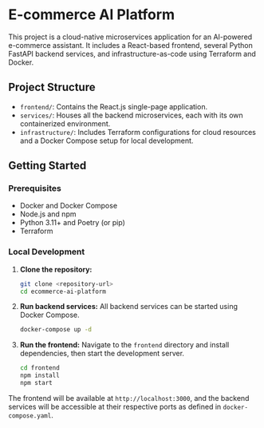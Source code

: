 # E-commerce AI Platform

This project is a cloud-native microservices application for an AI-powered e-commerce assistant. It includes a React-based frontend, several Python FastAPI backend services, and infrastructure-as-code using Terraform and Docker.

## Project Structure

- `frontend/`: Contains the React.js single-page application.
- `services/`: Houses all the backend microservices, each with its own containerized environment.
- `infrastructure/`: Includes Terraform configurations for cloud resources and a Docker Compose setup for local development.

## Getting Started

### Prerequisites

- Docker and Docker Compose
- Node.js and npm
- Python 3.11+ and Poetry (or pip)
- Terraform

### Local Development

1.  **Clone the repository:**
    ```bash
    git clone <repository-url>
    cd ecommerce-ai-platform
    ```

2.  **Run backend services:**
    All backend services can be started using Docker Compose.
    ```bash
    docker-compose up -d
    ```

3.  **Run the frontend:**
    Navigate to the `frontend` directory and install dependencies, then start the development server.
    ```bash
    cd frontend
    npm install
    npm start
    ```

The frontend will be available at `http://localhost:3000`, and the backend services will be accessible at their respective ports as defined in `docker-compose.yaml`.
